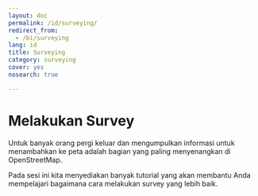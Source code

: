 ```yaml
---
layout: doc
permalink: /id/surveying/
redirect_from:
  - /bi/surveying
lang: id
title: Surveying
category: surveying
cover: yes
nosearch: true

---
```


Melakukan Survey
=================

Untuk banyak orang pergi keluar dan mengumpulkan informasi untuk menambahkan 
ke peta adalah bagian yang paling menyenangkan di OpenStreetMap.

Pada sesi ini kita menyediakan banyak tutorial yang akan membantu Anda
mempelajari bagaimana cara melakukan survey yang lebih baik.
